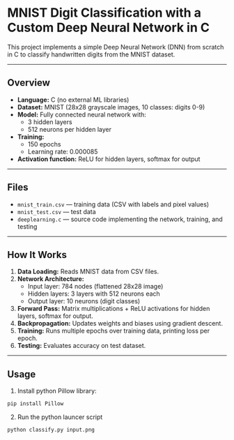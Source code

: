 # MNIST Digit Classification with a Custom Deep Neural Network in C

This project implements a simple Deep Neural Network (DNN) from scratch in C to classify handwritten digits from the MNIST dataset.

---

## Overview

- **Language:** C (no external ML libraries)  
- **Dataset:** MNIST (28x28 grayscale images, 10 classes: digits 0-9)  
- **Model:** Fully connected neural network with:
  - 3 hidden layers
  - 512 neurons per hidden layer  
- **Training:**
  - 150 epochs
  - Learning rate: 0.000085  
- **Activation function:** ReLU for hidden layers, softmax for output

---

## Files

- `mnist_train.csv` — training data (CSV with labels and pixel values)  
- `mnist_test.csv` — test data  
- `deeplearning.c` — source code implementing the network, training, and testing

---

## How It Works

1. **Data Loading:** Reads MNIST data from CSV files.  
2. **Network Architecture:**
   - Input layer: 784 nodes (flattened 28x28 image)  
   - Hidden layers: 3 layers with 512 neurons each  
   - Output layer: 10 neurons (digit classes)  
3. **Forward Pass:** Matrix multiplications + ReLU activations for hidden layers, softmax for output.  
4. **Backpropagation:** Updates weights and biases using gradient descent.  
5. **Training:** Runs multiple epochs over training data, printing loss per epoch.  
6. **Testing:** Evaluates accuracy on test dataset.

---

## Usage

1. Install python Pillow library:

```bash
pip install Pillow
```

2. Run the python launcer script

```bash
python classify.py input.png
